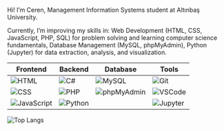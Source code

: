 Hi! I’m Ceren, Management Information Systems student at Altınbaş University.

Currently, I’m improving my skills in:
Web Development (HTML, CSS, JavaScript, PHP, SQL) for problem solving and learning computer science fundamentals, Database Management (MySQL, phpMyAdmin), Python (Jupyter) for data extraction, analysis, and visualization.


| Frontend                                                             | Backend                                                        | Database                                                           | Tools                                                                            |
| -------------------------------------------------------------------- | -------------------------------------------------------------- | ------------------------------------------------------------------ | -------------------------------------------------------------------------------- |
| ![HTML](https://img.icons8.com/color/48/000000/html-5.png)           | ![C#](https://img.icons8.com/color/48/000000/c-sharp-logo.png) | ![MySQL](https://img.icons8.com/color/48/000000/mysql-logo.png)    | ![Git](https://img.icons8.com/color/48/000000/git.png)                           |
| ![CSS](https://img.icons8.com/color/48/000000/css3.png)              | ![PHP](https://img.icons8.com/color/48/000000/php.png)         | ![phpMyAdmin](https://img.icons8.com/color/48/000000/database.png) | ![VSCode](https://img.icons8.com/color/48/000000/visual-studio-code-2019.png)    |
| ![JavaScript](https://img.icons8.com/color/48/000000/javascript.png) | ![Python](https://img.icons8.com/color/48/000000/python.png)   |                                                                    | ![Jupyter](https://upload.wikimedia.org/wikipedia/commons/3/38/Jupyter_logo.svg) |



![Top Langs](https://github-readme-stats.vercel.app/api/top-langs/?username=cerensinen&layout=compact&theme=radical)




